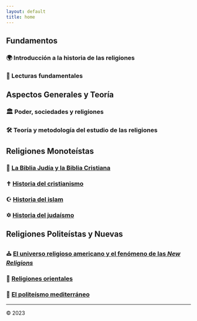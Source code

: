 ```yaml
---
layout: default
title: home
---
```


## Fundamentos

### 🌍 Introducción a la historia de las religiones

### 📖 Lecturas fundamentales


## Aspectos Generales y Teoría

### 🏛️ Poder, sociedades y religiones
### 🛠️ Teoría y metodología del estudio de las religiones


## Religiones Monoteístas

### 📜 [La Biblia Judía y la Biblia Cristiana](/biblia/index.md)
### ✝️ [Historia del cristianismo](/cristianismo/index.md)
### ☪️ [Historia del islam](/islam/index.md)
### ✡️ [Historia del judaísmo](/judaismo/index.md)

## Religiones Politeístas y Nuevas

### ⛪ [El universo religioso americano y el fenómeno de las _New Religions_](/americanas/index.md)
### 🏯 [Religiones orientales](/orientales/index.md)
### 🏺 [El politeísmo mediterráneo](/politeismo/index.md)

---

© 2023
